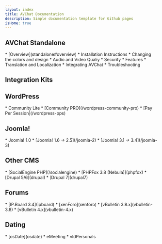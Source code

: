 ```yaml
---
layout: index
title: AVChat Documentation
description: Simple documentation template for Github pages
isHome: true
---
```

<div class="col-md-6" role="main">
<section class="bs-docs-section" markdown="1">
  <h1 id="overview" class="page-header">AVChat Standalone</h1>
  * [Overview](standalone#overview)
  * Installation Instructions
  * Changing the colors and design
  * Audio and Video Qualiy
  * Security
  * Features
  * Translation and Localization
  * Integrating AVChat
  * Troubleshooting
</section>
</div>
<div class="col-md-6" role="main">
<section class="bs-docs-section" markdown="1">
  <h1 id="installation" class="page-header">Integration Kits</h1>
  <h2 id="wordpress">WordPress</h2>
  * Community Lite
  * [Community PRO](/wordpress-community-pro)
  * [Pay Per Session](/wordpress-pps)
  <h2 id="joomla">Joomla!</h2>
  * Joomla! 1.0
  * [Joomla! 1.6 -> 2.5](/joomla-2)
  * [Joomla! 3.1 -> 3.4](/joomla-3)
  <h2 id="socialengine,phpfox,drupal">Other CMS</h2>
  * [SocialEngine PHP](/socialengine)
  * [PHPFox 3.8 (Nebula)](phpfox)
  * [Drupal 5/6](drupal)
  * [Drupal 7](drupal7)
  <h2 id="forums">Forums</h2>
  * [IP.Board 3.4](ipboard)
  * [xenForo](xenforo)
  * [vBulletin 3.8.x](vbulletin-3.8)
  * [vBulletin 4.x](vbulletin-4.x)
  <h2 id="dating">Dating</h2>
  * [osDate](osdate)
  * eMeeting
  * vldPersonals
</section>
</div>

